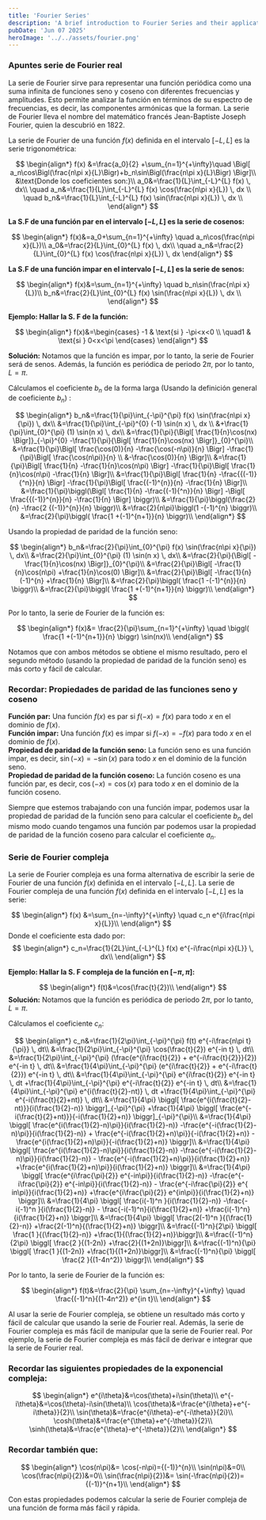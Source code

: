 ```yaml
---
title: 'Fourier Series'
description: 'A brief introduction to Fourier Series and their applications in signal processing.'
pubDate: 'Jun 07 2025'
heroImage: '../../assets/fourier.png'
---
```

### Apuntes serie de Fourier real
La serie de Fourier sirve para representar una función periódica como una suma infinita de funciones seno y coseno con diferentes frecuencias y amplitudes. Esto permite analizar la función en términos de su espectro de frecuencias, es decir, las componentes armónicas que la forman. La serie de Fourier lleva el nombre del matemático francés Jean-Baptiste Joseph Fourier, quien la descubrió en 1822.

La serie de Fourier de una función $f(x)$ definida en el intervalo $[-L,L]$ es la serie trigonométrica:

$$
\begin{align*}
f(x) &=\frac{a_0}{2} +\sum_{n=1}^{+\infty}\quad \Bigl[ a_n\cos\Bigl(\frac{n\pi x}{L}\Bigr)+b_n\sin\Bigl(\frac{n\pi x}{L}\Bigr) \Bigr]\\
&\text{Donde los coeficientes son:}\\
a_0&=\frac{1}{L}\int_{-L}^{L} f(x) \, dx\\ \quad a_n&=\frac{1}{L}\int_{-L}^{L} f(x) \cos(\frac{n\pi x}{L}) \, dx
\\ \quad b_n&=\frac{1}{L}\int_{-L}^{L} f(x) \sin(\frac{n\pi x}{L}) \, dx \\
\end{align*}
$$

**La S.F de una función par en el intervalo $[-L,L]$ es la serie de cosenos:**

$$
\begin{align*}
f(x)&=a_0+\sum_{n=1}^{+\infty} \quad a_n\cos(\frac{n\pi x}{L})\\
a_0&=\frac{2}{L}\int_{0}^{L} f(x) \, dx\\ \quad a_n&=\frac{2}{L}\int_{0}^{L} f(x) \cos(\frac{n\pi x}{L}) \, dx
\end{align*}
$$

**La S.F de una función impar en el intervalo $[-L,L]$ es la serie de senos:**

$$
\begin{align*}
f(x)&=\sum_{n=1}^{+\infty} \quad b_n\sin(\frac{n\pi x}{L})\\
b_n&=\frac{2}{L}\int_{0}^{L} f(x) \sin(\frac{n\pi x}{L}) \, dx \\
\end{align*}
$$

**Ejemplo: Hallar la S. F de la función:**

$$
\begin{align*}
f(x)&=\begin{cases} -1 & \text{si } -\pi<x<0 \\ \quad1 & \text{si } 0<x<\pi \end{cases}
\end{align*}
$$

**Solución:**
Notamos que la función es impar, por lo tanto, la serie de Fourier será de senos. Además, la función es periódica de periodo $2\pi$, por lo tanto, $L=\pi$. <br>

Cálculamos el coeficiente $b_n$ de la forma larga (Usando la definición general de coeficiente $b_n$) :

$$
\begin{align*}
b_n&=\frac{1}{\pi}\int_{-\pi}^{\pi} f(x) \sin(\frac{n\pi x}{\pi}) \, dx\\
&=\frac{1}{\pi}\int_{-\pi}^{0} (-1) \sin(n x) \, dx \\
&+\frac{1}{\pi}\int_{0}^{\pi} (1) \sin(n x) \, dx\\
&=\frac{1}{\pi}{\Bigl[ \frac{1}{n}\cos(nx) \Bigr]}_{-\pi}^{0} -\frac{1}{\pi}{\Bigl[ \frac{1}{n}\cos(nx) \Bigr]}_{0}^{\pi}\\
&=\frac{1}{\pi}\Bigl[ \frac{\cos(0)}{n} -\frac{\cos(-n\pi)}{n} \Bigr] -\frac{1}{\pi}\Bigl[ \frac{\cos(n\pi)}{n} \\
&-\frac{\cos(0)}{n} \Bigr]\\
&=\frac{1}{\pi}\Bigl[ \frac{1}{n} -\frac{1}{n}\cos(n\pi) \Bigr] -\frac{1}{\pi}\Bigl[ \frac{1}{n}\cos(n\pi) -\frac{1}{n} \Bigr]\\
&=\frac{1}{\pi}\Bigl[ \frac{1}{n} -\frac{{(-1)}{^n}}{n} \Bigr] -\frac{1}{\pi}\Bigl[ \frac{(-1)^{n}}{n} -\frac{1}{n} \Bigr]\\
&=\frac{1}{\pi}\biggl(\Bigl[ \frac{1}{n} -\frac{(-1){^n}}{n} \Bigr] -\Bigl[ \frac{{(-1)}^{n}}{n} -\frac{1}{n} \Bigr] \biggr)\\
&=\frac{1}{\pi}\biggl(\frac{2}{n} -\frac{2 {(-1)}^{n}}{n} \biggr)\\
&=\frac{2}{n\pi}\biggl(1 -(-1)^{n} \biggr)\\
&=\frac{2}{\pi}\biggl( \frac{1 +(-1)^{n+1}}{n} \biggr)\\
\end{align*}
$$

Usando la propiedad de paridad de la función seno:

$$
\begin{align*}
b_n&=\frac{2}{\pi}\int_{0}^{\pi} f(x) \sin(\frac{n\pi x}{\pi}) \, dx\\
&=\frac{2}{\pi}\int_{0}^{\pi} (1) \sin(n x) \, dx\\
&=\frac{2}{\pi}{\Bigl[ -\frac{1}{n}\cos(nx) \Bigr]}_{0}^{\pi}\\
&=\frac{2}{\pi}\Bigl[ -\frac{1}{n}\cos(n\pi) +\frac{1}{n}\cos(0) \Bigr]\\
&=\frac{2}{\pi}\Bigl[ -\frac{1}{n}(-1)^{n} +\frac{1}{n} \Bigr]\\
&=\frac{2}{\pi}\biggl( \frac{1 -(-1)^{n}}{n} \biggr)\\
&=\frac{2}{\pi}\biggl( \frac{1 +(-1)^{n+1}}{n} \biggr)\\
\end{align*}
$$

Por lo tanto, la serie de Fourier de la función es:

$$
\begin{align*}
f(x)&= \frac{2}{\pi}\sum_{n=1}^{+\infty} \quad \biggl( \frac{1 +(-1)^{n+1}}{n} \biggr) \sin(nx)\\
\end{align*}
$$

Notamos que con ambos métodos se obtiene el mismo resultado, pero el segundo método (usando la propiedad de paridad de la función seno) es más corto y fácil de calcular.
### Recordar: Propiedades de paridad de las funciones seno y coseno
**Función par:** Una función $f(x)$ es par si $f(-x)=f(x)$ para todo $x$ en el dominio de $f(x)$.<br>
**Función impar:** Una función $f(x)$ es impar si $f(-x)=-f(x)$ para todo $x$ en el dominio de $f(x)$.<br>
**Propiedad de paridad de la función seno:** La función seno es una función impar, es decir, $\sin(-x)=-\sin(x)$ para todo $x$ en el dominio de la función seno.<br>
**Propiedad de paridad de la función coseno:** La función coseno es una función par, es decir, $\cos(-x)=\cos(x)$ para todo $x$ en el dominio de la función coseno.<br>


Siempre que estemos trabajando con una función impar, podemos usar la propiedad de paridad de la función seno para calcular el coeficiente $b_n$ del mismo modo cuando tengamos una función par podemos usar la propiedad de paridad de la función coseno para calcular el coeficiente $a_n$.

### Serie de Fourier compleja
La serie de Fourier compleja es una forma alternativa de escribir la serie de Fourier de una función $f(x)$ definida en el intervalo $[-L,L]$. La serie de Fourier compleja de una función $f(x)$ definida en el intervalo $[-L,L]$ es la serie:

$$
\begin{align*}
f(x) &=\sum_{n=-\infty}^{+\infty} \quad c_n e^{i\frac{n\pi x}{L}}\\
\end{align*}
$$
Donde el coeficiente esta dado por:
$$
\begin{align*}
c_n=\frac{1}{2L}\int_{-L}^{L} f(x) e^{-i\frac{n\pi x}{L}} \, dx\\
\end{align*}
$$

**Ejemplo: Hallar la S. F compleja de la función en $[-\pi, \pi]$:**

$$
\begin{align*}
f(t)&=\cos(\frac{t}{2})\\
\end{align*}
$$
**Solución:**
Notamos que la función es periódica de periodo $2\pi$, por lo tanto, $L=\pi$. <br>

Cálculamos el coeficiente $c_n$:

$$
\begin{align*}
c_n&=\frac{1}{2\pi}\int_{-\pi}^{\pi} f(t) e^{-i\frac{n\pi t}{\pi}} \, dt\\
&=\frac{1}{2\pi}\int_{-\pi}^{\pi} \cos(\frac{t}{2}) e^{-in t} \, dt\\
&=\frac{1}{2\pi}\int_{-\pi}^{\pi} (\frac{e^{i\frac{t}{2}} + e^{-i\frac{t}{2}}}{2}) e^{-in t} \, dt\\
&=\frac{1}{4\pi}\int_{-\pi}^{\pi} (e^{i\frac{t}{2}} + e^{-i\frac{t}{2}}) e^{-in t} \, dt\\
&=\frac{1}{4\pi}\int_{-\pi}^{\pi} e^{i\frac{t}{2}} e^{-in t} \, dt +\frac{1}{4\pi}\int_{-\pi}^{\pi} e^{-i\frac{t}{2}} e^{-in t} \, dt\\
&=\frac{1}{4\pi}\int_{-\pi}^{\pi} e^{i(\frac{t}{2}-nt)} \, dt +\frac{1}{4\pi}\int_{-\pi}^{\pi} e^{-i(\frac{t}{2}+nt)} \, dt\\
&=\frac{1}{4\pi} \biggl[ \frac{e^{i(\frac{t}{2}-nt)}}{i(\frac{1}{2}-n)} \biggr]_{-\pi}^{\pi} +\frac{1}{4\pi} \biggl[ \frac{e^{-i(\frac{t}{2}+nt)}}{-i(\frac{1}{2}+n)} \biggr]_{-\pi}^{\pi}\\
&=\frac{1}{4\pi} \biggl[ \frac{e^{i(\frac{1}{2}-n)\pi}}{i(\frac{1}{2}-n)} -\frac{e^{-i(\frac{1}{2}-n)\pi}}{i(\frac{1}{2}-n)} + \frac{e^{-i(\frac{1}{2}+n)\pi}}{-i(\frac{1}{2}+n)} -\frac{e^{i(\frac{1}{2}+n)\pi}}{-i(\frac{1}{2}+n)} \biggr]\\
&=\frac{1}{4\pi} \biggl[ \frac{e^{i(\frac{1}{2}-n)\pi}}{i(\frac{1}{2}-n)} -\frac{e^{-i(\frac{1}{2}-n)\pi}}{i(\frac{1}{2}-n)} - \frac{e^{-i(\frac{1}{2}+n)\pi}}{i(\frac{1}{2}+n)} +\frac{e^{i(\frac{1}{2}+n)\pi}}{i(\frac{1}{2}+n)} \biggr]\\
&=\frac{1}{4\pi} \biggl[ \frac{e^{i\frac{\pi}{2}} e^{-in\pi}}{i(\frac{1}{2}-n)} -\frac{e^{-i\frac{\pi}{2}} e^{-in\pi}}{i(\frac{1}{2}-n)} - \frac{e^{-i\frac{\pi}{2}} e^{ in\pi}}{i(\frac{1}{2}+n)} +\frac{e^{i\frac{\pi}{2}} e^{in\pi}}{i(\frac{1}{2}+n)} \biggr]\\
&=\frac{1}{4\pi} \biggl[ \frac{i(-1)^n }{i(\frac{1}{2}-n)} -\frac{-i(-1)^n }{i(\frac{1}{2}-n)} - \frac{-i(-1)^n}{i(\frac{1}{2}+n)} +\frac{i(-1)^n}{i(\frac{1}{2}+n)} \biggr]\\
&=\frac{1}{4\pi} \biggl[ \frac{2(-1)^n }{(\frac{1}{2}-n)} +\frac{2(-1)^n}{(\frac{1}{2}+n)} \biggr]\\
&=\frac{(-1)^n}{2\pi} \biggl[ \frac{1 }{(\frac{1}{2}-n)} +\frac{1}{(\frac{1}{2}+n)}\biggr]\\
&=\frac{(-1)^n}{2\pi} \biggl[ \frac{2 }{(1-2n)} +\frac{2}{(1+2n)}\biggr]\\
&=\frac{(-1)^n}{\pi} \biggl[ \frac{1 }{(1-2n)} +\frac{1}{(1+2n)}\biggr]\\
&=\frac{(-1)^n}{\pi} \biggl[ \frac{2 }{(1-4n^2)} \biggr]\\
\end{align*}
$$

Por lo tanto, la serie de Fourier de la función es:

$$
\begin{align*}
f(t)&=\frac{2}{\pi} \sum_{n=-\infty}^{+\infty} \quad \frac{(-1)^n}{(1-4n^2)} e^{in t}\\
\end{align*}
$$

Al usar la serie de Fourier compleja, se obtiene un resultado más corto y fácil de calcular que usando la serie de Fourier real. Además, la serie de Fourier compleja es más fácil de manipular que la serie de Fourier real. Por ejemplo, la serie de Fourier compleja es más fácil de derivar e integrar que la serie de Fourier real.

### Recordar las siguientes propiedades de la exponencial compleja:
$$
\begin{align*}
e^{i\theta}&=\cos(\theta)+i\sin(\theta)\\
e^{-i\theta}&=\cos(\theta)-i\sin(\theta)\\
\cos(\theta)&=\frac{e^{i\theta}+e^{-i\theta}}{2}\\
\sin(\theta)&=\frac{e^{i\theta}-e^{-i\theta}}{2i}\\
\cosh(\theta)&=\frac{e^{\theta}+e^{-\theta}}{2}\\
\sinh(\theta)&=\frac{e^{\theta}-e^{-\theta}}{2}\\
\end{align*}
$$
### Recordar también que:
$$
\begin{align*}
\cos(n\pi)&= \cos(-n\pi)={(-1)}^{n}\\
\sin(n\pi)&=0\\
\cos(\frac{n\pi}{2})&=0\\
\sin(\frac{n\pi}{2})&= \sin(-\frac{n\pi}{2})={(-1)}^{n+1}\\
\end{align*}
$$

Con estas propiedades podemos calcular la serie de Fourier compleja de una función de forma más fácil y rápida.